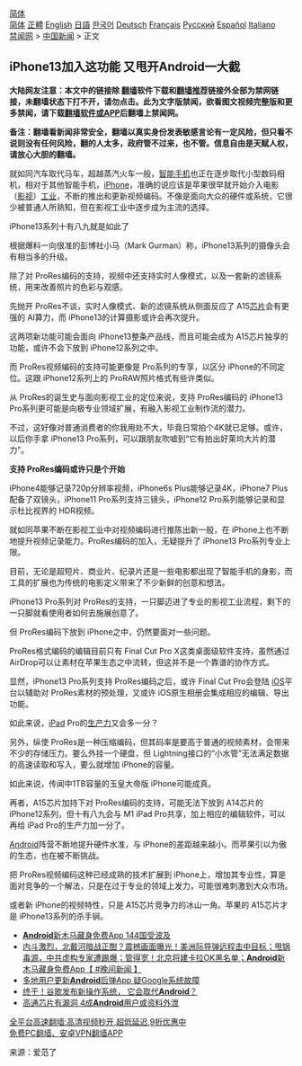  <!-- 面包屑导航 --> <div class="breadcrumb"><!-- GTranslate: https://gtranslate.io/ -->  <div class="switcher notranslate">  <div class="selected">  <a href="#" onclick="return false;"> 简体</a>  </div>  <div class="option">  <a href="https://www.bannedbook.org" onclick="doGTranslate('zh-CN|zh-CN');jQuery('div.switcher div.selected a').html(jQuery(this).html());return false;" title="简体中文" class="nturl selected"> 简体</a>  <a href="https://www.bannedbook.org/zh-tw/" onclick="doGTranslate('zh-CN|zh-TW');jQuery('div.switcher div.selected a').html(jQuery(this).html());return false;" title="繁體中文" class="nturl"> 正體</a>  <a href="https://www.bannedbook.org/en/" onclick="doGTranslate('zh-CN|en');jQuery('div.switcher div.selected a').html(jQuery(this).html());return false;" title="English" class="nturl"> English</a>  <a href="https://www.bannedbook.org/ja/" onclick="doGTranslate('zh-CN|ja');jQuery('div.switcher div.selected a').html(jQuery(this).html());return false;" title="日本語" class="nturl"> 日語</a>  <a href="https://www.bannedbook.org/ko/" onclick="doGTranslate('zh-CN|ko');jQuery('div.switcher div.selected a').html(jQuery(this).html());return false;" title="한국어" class="nturl"> 한국어</a>  <a href="https://www.bannedbook.org/de/" onclick="doGTranslate('zh-CN|de');jQuery('div.switcher div.selected a').html(jQuery(this).html());return false;" title="Deutsch" class="nturl"> Deutsch</a>  <a href="https://www.bannedbook.org/fr/" onclick="doGTranslate('zh-CN|fr');jQuery('div.switcher div.selected a').html(jQuery(this).html());return false;" title="Français" class="nturl"> Français</a>  <a href="https://www.bannedbook.org/ru/" onclick="doGTranslate('zh-CN|ru');jQuery('div.switcher div.selected a').html(jQuery(this).html());return false;" title="Русский" class="nturl"> Русский</a>  <a href="https://www.bannedbook.org/es/" onclick="doGTranslate('zh-CN|es');jQuery('div.switcher div.selected a').html(jQuery(this).html());return false;" title="Español" class="nturl"> Español</a>  <a href="https://www.bannedbook.org/it/" onclick="doGTranslate('zh-CN|it');jQuery('div.switcher div.selected a').html(jQuery(this).html());return false;" title="Italiano" class="nturl"> Italiano</a>  </div>  </div>      <div class='breadcrumb-sub'><!-- Breadcrumb NavXT 6.3.0 --> <a href="https://www.bannedbook.org/" class="home">禁闻网</a> &gt; <a href="https://www.bannedbook.org/bnews/cnnews/" class="category">中国新闻</a> &gt; 正文</div></div><h2>iPhone13加入这功能 又甩开Android一大截</h2> <p class="notice"><b>大陆网友注意：本文中的链接除 <a href="https://github.com/bannedbook/fanqiang" >翻墙</a>软件下载和<a href="https://github.com/killgcd/justmysocks/blob/master/README.md">翻墙推荐</a>链接外全部为禁网链接，未翻墙状态下打不开，请勿点击。此为文字版禁闻，欲看图文视频完整版和更多禁闻，请下载<a href="https://github.com/bannedbook/fanqiang">翻墙软件或APP</a>后翻墙上禁闻网。</p><p>备注：翻墙看新闻非常安全，翻墙以真实身份发表敏感言论有一定风险，但只看不说则没有任何风险，翻的人太多，政府管不过来，也不管。信息自由是天赋人权，请放心大胆的翻墙。</b></p>  <div class="entry"> <p>就如同汽车取代马车，超越蒸汽火车一般，<a href="https://www.bannedbook.org/bnews/tag/%e6%99%ba%e8%83%bd%e6%89%8b%e6%9c%ba/" class="st_tag internal_tag" rel="tag" title="标签 智能手机 下的日志">智能手机</a>也正在逐步取代小型数码相机，相对于其他智能手机，<a href="https://www.bannedbook.org/bnews/tag/iphone/" class="st_tag internal_tag" rel="tag" title="标签 iPhone 下的日志">iPhone</a>，准确的说应该是苹果很早就开始介入电影（<a href="https://www.bannedbook.org/bnews/tag/%E5%BD%B1%E8%A7%86/" class="st_tag internal_tag" rel="tag" title="标签 影视 下的日志">影视</a>）<a href="https://www.bannedbook.org/bnews/tag/%E5%B7%A5%E4%B8%9A/" class="st_tag internal_tag" rel="tag" title="标签 工业 下的日志">工业</a>，不断的推出和更新视频编码。不像是面向大众的硬件或系统，它很少被普通人所熟知，但在影视工业中逐步成为主流的选择。</p> <p>iPhone13系列十有八九就是如此了</p> <p>根据爆料一向很准的彭博社小马（Mark Gurman）称，iPhone13系列的摄像头会有相当多的升级。</p> <p>除了对 ProRes编码的支持，视频中还支持实时人像模式，以及一套新的滤镜系统，用来改善照片的色彩与观感。</p> <p>先抛开 ProRes不谈，实时人像模式、新的滤镜系统从侧面反应了 A15<a href="https://www.bannedbook.org/bnews/tag/%E8%8A%AF%E7%89%87/" class="st_tag internal_tag" rel="tag" title="标签 芯片 下的日志">芯片</a>会有更强的 AI算力，而 iPhone13的计算摄影或许会再次提升。</p> <p>这两项新功能可能会面向 iPhone13整条产品线，而且可能会成为 A15芯片独享的功能，或许不会下放到 iPhone12系列之中。</p>  <p>而 ProRes视频编码的支持可能更像是 Pro系列的专享，以区分 iPhone的不同定位。这跟 iPhone12系列上的 ProRAW照片格式有些许类似。</p> <p>从 ProRes的诞生史与面向影视工业的定位来说，支持 ProRes编码的 iPhone13 Pro系列更可能是向极专业领域扩展，有融入影视工业制作流的潜力。</p> <p>不过，这好像对普通消费者的你我用处不大，毕竟日常拍个4K就已足够。或许，以后你手拿 iPhone13 Pro系列，可以跟朋友吹嘘到“它有拍出好莱坞大片的潜力”。</p> <p><strong>支持 ProRes编码或许只是个开始</strong></p> <p>iPhone4能够记录720p分辨率视频，iPhone6s Plus能够记录4K，iPhone7 Plus配备了双镜头，iPhone11 Pro系列支持三镜头，iPhone12 Pro系列能够记录和显示杜比视界的 HDR视频。</p> <p>就如同苹果不断在影视工业中对视频编码进行推陈出新一般，在 iPhone上也不断地提升视频记录能力。ProRes编码的加入，无疑提升了 iPhone13 Pro系列专业上限。</p>  <p>目前，无论是超短片、商业片、纪录片还是一些电影都出现了智能手机的身影，而工具的扩展也为传统的电影定义带来了不少新鲜的创意和想法。</p> <p>iPhone13 Pro系列对 ProRes的支持，一只脚迈进了专业的影视工业流程，剩下的一只脚就看使用者如何去施展创意了。</p> <p>但 ProRes编码下放到 iPhone之中，仍然要面对一些问题。</p> <p>ProRes格式编码的编辑目前只有 Final Cut Pro X这类桌面级软件支持，虽然通过 AirDrop可以让素材在苹果生态之中流转，但这并不是一个靠谱的协作方式。</p> <p>显然，iPhone13 Pro系列支持 ProRes编码之后，或许 Final Cut Pro会登陆 <a href="https://www.bannedbook.org/bnews/tag/ios/" class="st_tag internal_tag" rel="tag" title="标签 iOS 下的日志">iOS</a>平台以辅助对 ProRes素材的预处理，又或许 iOS原生相册会集成相应的编辑、导出功能。</p> <p>如此来说，<a href="https://www.bannedbook.org/bnews/tag/ipad/" class="st_tag internal_tag" rel="tag" title="标签 iPad 下的日志">iPad</a> Pro的<a href="https://www.bannedbook.org/bnews/tag/%E7%94%9F%E4%BA%A7%E5%8A%9B/" class="st_tag internal_tag" rel="tag" title="标签 生产力 下的日志">生产力</a>又会多一分？</p>  <p>另外，纵使 ProRes是一种压缩编码，但其码率是要高于普通的视频素材，会带来不少的存储压力。要么外挂一个硬盘，但 Lightning接口的“小水管”无法满足数据的高速读取和写入，要么就增加 iPhone的容量。</p> <p>如此来说，传闻中1TB容量的玉皇大帝版 iPhone可能成真。</p> <p>再者，A15芯片加持下对 ProRes编码的支持，可能无法下放到 A14芯片的 iPhone12系列，但十有八九会与 M1 iPad Pro共享，加上相应的编辑软件，可以再给 iPad Pro的生产力加一分了。</p> <p><a href="https://www.bannedbook.org/bnews/tag/android/" class="st_tag internal_tag" rel="tag" title="标签 Android 下的日志">Android</a>阵营不断地提升硬件水准，与 iPhone的差距越来越小。而苹果引以为傲的生态，也在被不断挑战。</p> <p>把 ProRes视频编码这种已经成熟的技术扩展到 iPhone上，增加其专业性，算是面对竞争的一个解法，只是在过于专业的领域上发力，可能很难刺激到大众市场。</p> <p>或者新 iPhone的视频特性，只是 A15芯片竞争力的冰山一角。苹果的 A15芯片才是 iPhone13系列的杀手锏。</p>  <ul class='op-related-articles' title='相关阅读'> <li><a href='https://www.bannedbook.org/bnews/bannedvideo/20210812/1604983.html' target='_blank'><b>Android</b>新木马藏身免费App 144国受波及</a></li> <li><a href='https://www.bannedbook.org/bnews/bannedvideo/20210812/1604815.html' target='_blank'>内斗激烈，北戴河暗战正酣？震撼画面曝光！美洲际导弹远程击中目标；甩锅毒源，中共虚构专家遭踢爆；管得宽！北京将建卡拉OK黑名单；<b>Android</b>新木马藏身免费App【 #晚间新闻 】</a></li> <li><a href='https://www.bannedbook.org/bnews/cnnews/20210623/1572350.html' target='_blank'>多地用户更新<b>Android</b>后弹App 疑Google系统故障</a></li> <li><a href='https://www.bannedbook.org/bnews/cnnews/20210601/1557578.html' target='_blank'>终于！谷歌发布新操作系统， 它会取代<b>Android</b>？</a></li> <li><a href='https://www.bannedbook.org/bnews/cnnews/20210519/1549146.html' target='_blank'>高通芯片有漏洞 4成<b>Android</b>用户或资料外泄</a></li> </ul> <p class="texttj"> <a href="https://github.com/bannedbook/fanqiang/wiki/V2ray%E6%9C%BA%E5%9C%BA" target="_blank">全平台高速翻墙:高清视频秒开,超低延迟,9折优惠中</a><br/> <a href="https://github.com/bannedbook/fanqiang/wiki/%E7%A6%81%E9%97%BB%E7%BD%91%E5%AE%89%E5%8D%93%E7%BF%BB%E5%A2%99%E6%96%B0%E9%97%BBAPP" target="_blank">免费PC翻墙、安卓VPN翻墙APP</a></p><p> 来源：爱范了 </p><a name='sharetosocial'></a>  <div style="margin-bottom:5px;padding-bottom:5px;clear:both"> <div id="archive-pix-1" class="banner-ads"> <!-- AuctionX Display platform tag START --> <div id="26318x728x90x621x_ADSLOT2" clicktrack="%%CLICK_URL_ESC%%"></div> <!-- AuctionX Display platform tag END --> </div> <div id="archive-pix-2" class="banner-ads"> <!-- AuctionX Display platform tag START --> <div id="26315x300x250x621x_ADSLOT2" clicktrack="%%CLICK_URL_ESC%%"></div> <!-- AuctionX Display platform tag END --> </div> </div>  <div id="archive-pix-1" class="banner-ads"> <!-- AuctionX Display platform tag START --> <div id="26318x728x90x621x_ADSLOT3" clicktrack="%%CLICK_URL_ESC%%"></div> <!-- AuctionX Display platform tag END --> </div> </div><!--END ENTRY--> 